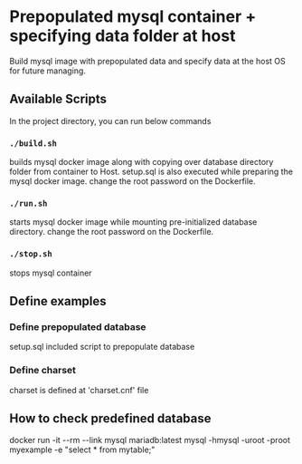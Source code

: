 # Prepopulated mysql container + specifying data folder at host

Build mysql image with prepopulated data and specify data at the host OS for future managing.

## Available Scripts

In the project directory, you can run below commands

### `./build.sh`

builds mysql docker image along with copying over database directory folder from container to Host.
setup.sql is also executed while preparing the mysql docker image.
change the root password on the Dockerfile.

### `./run.sh`

starts mysql docker image while mounting pre-initialized database directory.
change the root password on the Dockerfile.

### `./stop.sh`

stops mysql container

## Define examples

### Define prepopulated database

setup.sql included script to prepopulate database

### Define charset

charset is defined at 'charset.cnf' file

## How to check predefined database

docker run -it --rm --link mysql mariadb:latest mysql -hmysql -uroot -proot myexample -e "select \* from mytable;"
